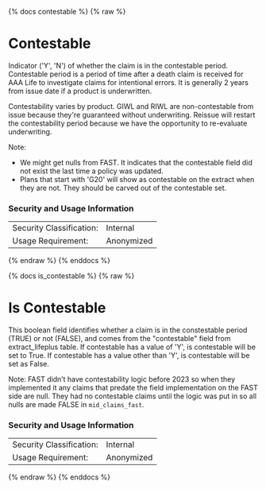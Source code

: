 {% docs contestable %}
{% raw %}

<a name="contestable"></a>
# Contestable
Indicator ('Y', 'N') of whether the claim is in the contestable period. Contestable period is a 
period of time after a death claim is received for AAA Life to investigate claims for intentional 
errors. It is generally 2 years from issue date if a product is underwritten. 

Contestability varies by product. GIWL and RIWL are non-contestable from issue because they're 
guaranteed without underwriting. Reissue will restart the contestability period because we have the 
opportunity to re-evaluate underwriting. 

Note: 

- We might get nulls from FAST. It indicates that the contestable field did not exist the last time
a policy was updated. 
- Plans that start with 'G20' will show as contestable on the extract when they are not. They 
should be carved out of the contestable set. 

### Security and Usage Information
|                          |            |
|--------------------------|------------|
| Security Classification: | Internal   |
| Usage Requirement:       | Anonymized |

{% endraw %} 
{% enddocs %}

{% docs is_contestable %}
{% raw %}

<a name="is_contestable"></a>
# Is Contestable
This boolean field identifies whether a claim is in the constestable period (TRUE) or not (FALSE),
and comes from the "contestable" field from extract_lifeplus table. If contestable has a value of 
'Y', is contestable will be set to True. If contestable has a value other than 'Y', is contestable 
will be set as False. 

Note: FAST didn’t have contestability logic before 2023 so when they implemented it any claims that 
predate the field implementation on the FAST side are null. They had no contestable claims until the
logic was put in so all nulls are made FALSE in `mid_claims_fast`.

### Security and Usage Information
|                          |            |
|--------------------------|------------|
| Security Classification: | Internal   |
| Usage Requirement:       | Anonymized |

{% endraw %}
{% enddocs %}

